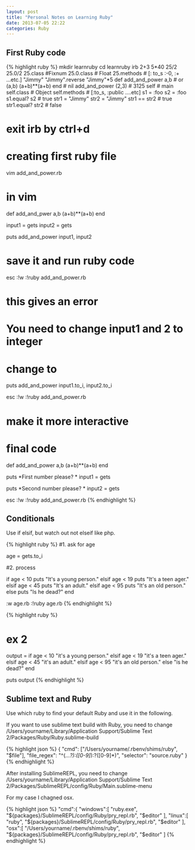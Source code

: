 ```yaml
---
layout: post
title: "Personal Notes on Learning Ruby"
date: 2013-07-05 22:22
categories: Ruby
---
```



## First Ruby code
    
{% highlight ruby %}
mkdir learnruby
cd learnruby
irb
2+3
5*40
25/2
25.0/2
25.class #Fixnum
25.0.class # Float
25.methods # [: to_s :-0, :+ ...etc.]
"Jimmy"
"Jimmy".reverse
"Jimmy"*5
def add_and_power a,b # or (a,b)
(a+b)**(a+b)
end # nil
add_and_power (2,3) # 3125
self # main
self.class # Object
self.methods # [:to_s, :public ....etc]
s1 = :foo
s2 = :foo
s1.equal? s2 # true
str1 = "Jimmy"
str2 = "Jimmy" 
str1 == str2 # true
str1.equal? str2 # false
# exit irb by ctrl+d


# creating first ruby file
vim add_and_power.rb
# in vim
def add_and_pwer a,b
(a+b)**(a+b)
end

input1 = gets
input2 = gets

puts add_and_power input1, input2

# save it and run ruby code
esc
:!w
:!ruby add_and_power.rb
# this gives an error
# You need to change input1 and 2 to integer
# change to 
puts add_and_power input1.to_i, input2.to_i

esc
:!w
:!ruby add_and_power.rb

# make it more interactive
# final code
def add_and_power a,b
(a+b)**(a+b)
end

puts *First number please? *
input1 = gets

puts *Second number please? *
input2 = gets

esc
:!w
:!ruby add_and_power.rb
{% endhighlight %}






## Conditionals

Use if elsif, but watch out not elseif like php.

    
{% highlight ruby %}
#1. ask for age

age = gets.to_i

#2. process

if age < 10
  puts "It's a young person."
elsif age < 19
  puts "It's a teen ager."
elsif age < 45
  puts "It's an adult."
elsif age < 95
  puts "It's an old person."
else
  puts "Is he dead?"
end

:w age.rb
:!ruby age.rb
{% endhighlight %}


    
{% highlight ruby %}
# ex 2
output = if age < 10
      "it's a young person."
    elsif age < 19
      "it's a teen ager."
    elsif age < 45
      "it's an adult."
    elsif age < 95
      "it's an old person."
    else
      "is he dead?"
    end

puts output
{% endhighlight %}



## Sublime text and Ruby

Use which ruby to find your default Ruby and use it in the following.

If you want to use sublime text build with Ruby, you need to change /Users/yourname/Library/Application Support/Sublime Text 2/Packages/Ruby/Ruby.sublime-build


    
{% highlight json %}
{
    "cmd": ["/Users/yourname/.rbenv/shims/ruby", "$file"],
    "file_regex": "^(...*?):([0-9]*):?([0-9]*)",
    "selector": "source.ruby"
}
{% endhighlight %}




After installing SublimeREPL, you need to change 
/Users/yourname/Library/Application Support/Sublime Text 2/Packages/SublimeREPL/config/Ruby/Main.sublime-menu

For my case I chagned osx.

    
{% highlight json %}
"cmd":{
        "windows":[
          "ruby.exe",
          "${packages}/SublimeREPL/config/Ruby/pry_repl.rb",
          "$editor"
        ],
        "linux":[
          "ruby",
          "${packages}/SublimeREPL/config/Ruby/pry_repl.rb",
          "$editor"
        ],
        "osx":[
          "/Users/yourname/.rbenv/shims/ruby",
          "${packages}/SublimeREPL/config/Ruby/pry_repl.rb",
          "$editor"
        ]
{% endhighlight %}

                  


